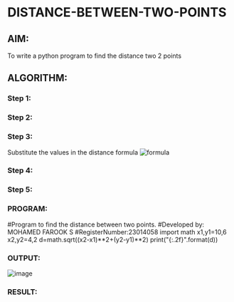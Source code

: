 # DISTANCE-BETWEEN-TWO-POINTS

## AIM:
To write a python program to find the distance two 2 points
## ALGORITHM:
### Step 1: 
### Step 2: 
### Step 3: 
Substitute the values in the distance formula  ![formula](/formula.JPG)
### Step 4: 
### Step 5: 
### PROGRAM:
#Program to find the distance between two points.
#Developed by: MOHAMED FAROOK S
#RegisterNumber:23014058
import math 
x1,y1=10,6
x2,y2=4,2
d=math.sqrt((x2-x1)**2+(y2-y1)**2)
print("{:.2f}".format(d))  


### OUTPUT:
![image](https://github.com/MOHAMEDFAROOK2005/DISTANCE-BETWEEN-TWO-POINTS/assets/150319482/2b8fd099-58a7-4fb0-bfa3-af83f0b558bc)


### RESULT:
